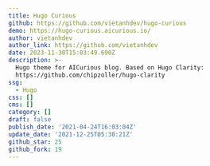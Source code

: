 ```yaml
---
title: Hugo Curious
github: https://github.com/vietanhdev/hugo-curious
demo: https://hugo-curious.aicurious.io/
author: vietanhdev
author_link: https://github.com/vietanhdev
date: 2023-11-30T15:03:49.690Z
description: >-
  Hugo theme for AICurious blog. Based on Hugo Clarity:
  https://github.com/chipzoller/hugo-clarity
ssg:
  - Hugo
css: []
cms: []
category: []
draft: false
publish_date: '2021-04-24T16:03:04Z'
update_date: '2021-12-25T05:30:21Z'
github_star: 25
github_fork: 19
---
```

